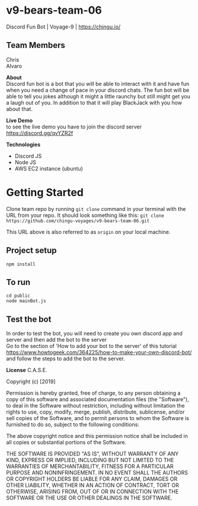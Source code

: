 # v9-bears-team-06
Discord Fun Bot | Voyage-9 | https://chingu.io/  

## Team Members
Chris  
Alvaro

**About**  
Discord fun bot is a bot that you will be able to interact with it and have fun when you need a change of pace in your discord chats. The fun bot will be able to tell you jokes although it might a little raunchy but still might get you a laugh out of you. In addition to that it will
play BlackJack with you how about that.

**Live Demo**  
to see the live demo you have to join the discord server  
https://discord.gg/qvYZR2f

**Technologies**
- Discord JS
- Node JS
- AWS EC2 instance (ubuntu)


# Getting Started
Clone team repo by running `git clone` command in your terminal with the URL from your repo. 
It should look something like this: 
`git clone https://github.com/chingu-voyages/v9-bears-team-06.git`

This URL above is also referred to as `origin` on your local machine. 

## Project setup
```
npm install
```
## To run 
```
cd public
node mainBot.js
```  
## Test the bot
In order to test the bot, you will need to create you own discord app and server and then add the bot to the server  
Go to the section of 'How to add your bot to the server' of this tutorial https://www.howtogeek.com/364225/how-to-make-your-own-discord-bot/  
and follow the steps to add the bot to the server.  

**License**
C.A.S.E.

Copyright (c) [2019] 

Permission is hereby granted, free of charge, to any person obtaining a copy
of this software and associated documentation files (the "Software"), to deal
in the Software without restriction, including without limitation the rights
to use, copy, modify, merge, publish, distribute, sublicense, and/or sell
copies of the Software, and to permit persons to whom the Software is
furnished to do so, subject to the following conditions:

The above copyright notice and this permission notice shall be included in all
copies or substantial portions of the Software.

THE SOFTWARE IS PROVIDED "AS IS", WITHOUT WARRANTY OF ANY KIND, EXPRESS OR
IMPLIED, INCLUDING BUT NOT LIMITED TO THE WARRANTIES OF MERCHANTABILITY,
FITNESS FOR A PARTICULAR PURPOSE AND NONINFRINGEMENT. IN NO EVENT SHALL THE
AUTHORS OR COPYRIGHT HOLDERS BE LIABLE FOR ANY CLAIM, DAMAGES OR OTHER
LIABILITY, WHETHER IN AN ACTION OF CONTRACT, TORT OR OTHERWISE, ARISING FROM,
OUT OF OR IN CONNECTION WITH THE SOFTWARE OR THE USE OR OTHER DEALINGS IN THE
SOFTWARE.


